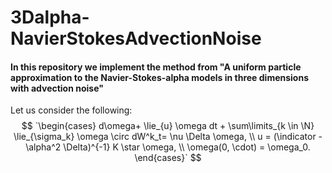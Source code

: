 # 3Dalpha-NavierStokesAdvectionNoise

#### In this repository we implement the method from "A uniform particle approximation to the Navier-Stokes-alpha models in three dimensions with advection noise"

Let us consider the following:
$$
`\begin{cases}
d\omega+ \lie_{u} \omega dt + \sum\limits_{k \in \N} \lie_{\sigma_k} \omega \circ dW^k_t= \nu \Delta \omega, \\
u = (\indicator - \alpha^2 \Delta)^{-1} K \star \omega, \\
\omega(0, \cdot) = \omega_0.
\end{cases}`
$$
